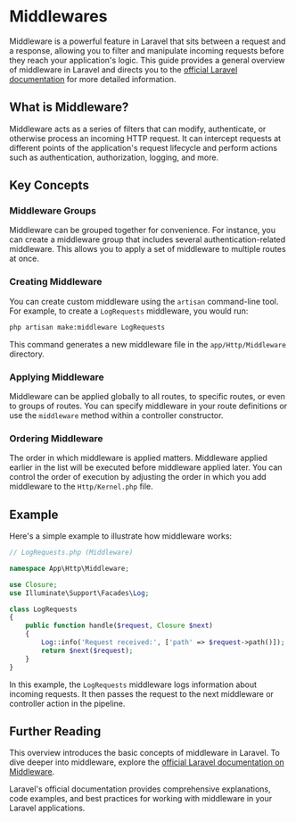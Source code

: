 # Middlewares

Middleware is a powerful feature in Laravel that sits between a request and a response, allowing you to filter and manipulate incoming requests before they reach your application's logic. This guide provides a general overview of middleware in Laravel and directs you to the [official Laravel documentation](https://laravel.com/docs/middleware) for more detailed information.

## What is Middleware?

Middleware acts as a series of filters that can modify, authenticate, or otherwise process an incoming HTTP request. It can intercept requests at different points of the application's request lifecycle and perform actions such as authentication, authorization, logging, and more.

## Key Concepts

### Middleware Groups

Middleware can be grouped together for convenience. For instance, you can create a middleware group that includes several authentication-related middleware. This allows you to apply a set of middleware to multiple routes at once.

### Creating Middleware

You can create custom middleware using the `artisan` command-line tool. For example, to create a `LogRequests` middleware, you would run:

```sh
php artisan make:middleware LogRequests
```

This command generates a new middleware file in the `app/Http/Middleware` directory.

### Applying Middleware

Middleware can be applied globally to all routes, to specific routes, or even to groups of routes. You can specify middleware in your route definitions or use the `middleware` method within a controller constructor.

### Ordering Middleware

The order in which middleware is applied matters. Middleware applied earlier in the list will be executed before middleware applied later. You can control the order of execution by adjusting the order in which you add middleware to the `Http/Kernel.php` file.

## Example

Here's a simple example to illustrate how middleware works:

```php
// LogRequests.php (Middleware)

namespace App\Http\Middleware;

use Closure;
use Illuminate\Support\Facades\Log;

class LogRequests
{
    public function handle($request, Closure $next)
    {
        Log::info('Request received:', ['path' => $request->path()]);
        return $next($request);
    }
}
```

In this example, the `LogRequests` middleware logs information about incoming requests. It then passes the request to the next middleware or controller action in the pipeline.

## Further Reading

This overview introduces the basic concepts of middleware in Laravel. To dive deeper into middleware, explore the [official Laravel documentation on Middleware](https://laravel.com/docs/middleware).

Laravel's official documentation provides comprehensive explanations, code examples, and best practices for working with middleware in your Laravel applications.
